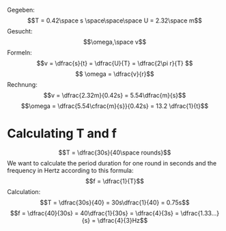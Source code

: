 Gegeben:
$$T = 0.42\space s \space\space\space 
U = 2.32\space m$$
Gesucht:
$$\omega,\space v$$
Formeln:
$$v = \dfrac{s}{t} = \dfrac{U}{T} = \dfrac{2\pi r}{T} $$
$$ \omega = \dfrac{v}{r}$$
Rechnung:
$$v = \dfrac{2.32m}{0.42s} = 5.54\dfrac{m}{s}$$
$$\omega = \dfrac{5.54\cfrac{m}{s}}{0.42s} = 13.2 \dfrac{1}{t}$$
# Calculating T and f
$$T = \dfrac{30s}{40\space rounds}$$
We want to calculate the period duration for one round in seconds and the frequency in Hertz according to this formula:
$$f = \dfrac{1}{T}$$
Calculation:
$$T = \dfrac{30s}{40} = 30s\dfrac{1}{40} = 0.75s$$
$$f = \dfrac{40}{30s} = 40\dfrac{1}{30s} = \dfrac{4}{3s} = \dfrac{1.33...}{s} = \dfrac{4}{3}Hz$$
